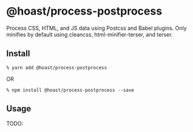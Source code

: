# @hoast/process-postprocess

Process CSS, HTML, and JS data using Postcss and Babel plugins. Only minifies by default using cleancss, html-minifier-terser, and terser.

## Install

```
% yarn add @hoast/process-postprocess
```

OR

```
% npm install @hoast/process-postprocess --save
```

## Usage

TODO:
